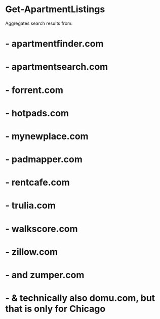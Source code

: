 # Get-ApartmentListings  
Aggregates search results from:
#  - apartmentfinder.com
#  - apartmentsearch.com
#  - forrent.com
#  - hotpads.com
#  - mynewplace.com
#  - padmapper.com
#  - rentcafe.com
#  - trulia.com
#  - walkscore.com
#  - zillow.com
#  - and zumper.com
#  - &amp; technically also domu.com, but that is only for Chicago
